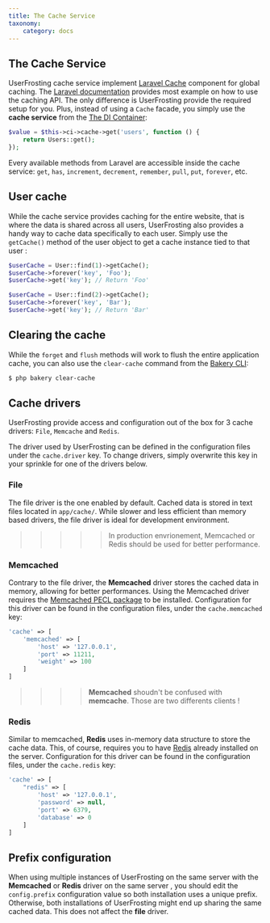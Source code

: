 ```yaml
---
title: The Cache Service
taxonomy:
    category: docs
---
```


## The Cache Service
UserFrosting cache service implement [Laravel Cache](https://laravel.com/docs/5.4/cache) component for global caching. The [Laravel documentation](https://laravel.com/docs/5.4/cache#cache-usage) provides most example on how to use the caching API. The only difference is UserFrosting provide the required setup for you. Plus, instead of using a `Cache` facade, you simply use the **cache service** from the [The DI Container](http://learn.local/services/the-di-container):

```php
$value = $this->ci->cache->get('users', function () {
    return Users::get();
});
```

Every available methods from Laravel are accessible inside the cache service: `get`, `has`, `increment`, `decrement`, `remember`, `pull`, `put`, `forever`, etc. 

## User cache

While the cache service provides caching for the entire website, that is where the data is shared across all users, UserFrosting also provides a handy way to cache data specifically to each user. Simply use the `getCache()` method of the user object to get a cache instance tied to that user :

```php
$userCache = User::find(1)->getCache();
$userCache->forever('key', 'Foo');
$userCache->get('key'); // Return 'Foo'

$userCache = User::find(2)->getCache();
$userCache->forever('key', 'Bar');
$userCache->get('key'); // Return 'Bar'
``` 

## Clearing the cache

While the `forget` and `flush` methods will work to flush the entire application cache, you can also use the `clear-cache` command from the [Bakery CLI](/cli/commands#clearcache):

```bash
$ php bakery clear-cache
```

## Cache drivers

UserFrosting provide access and configuration out of the box for 3 cache drivers: `File`, `Memcache` and `Redis`. 

The driver used by UserFrosting can be defined in the configuration files under the `cache.driver` key. To change drivers, simply overwrite this key in your sprinkle for one of the drivers below.

### File

The file driver is the one enabled by default. Cached data is stored in text files located in `app/cache/`. While slower and less efficient than memory based drivers, the file driver is ideal for development environment.   

>>>>> In production envrionement, Memcached or Redis should be used for better performance.

### Memcached

Contrary to the file driver, the **Memcached** driver stores the cached data in memory, allowing for better performances. Using the Memcached driver requires the [Memcached PECL package](https://pecl.php.net/package/memcached) to be installed. Configuration for this driver can be found in the configuration files, under the `cache.memcached` key:

```php
'cache' => [
    'memcached' => [
        'host' => '127.0.0.1',
        'port' => 11211,
        'weight' => 100
    ]
]
```

>>>> **Memcached** shoudn't be confused with **memcache**. Those are two differents clients !

### Redis

Similar to memcached, **Redis** uses in-memory data structure to store the cache data. This, of course, requires you to have [Redis](https://redis.io) already installed on the server. Configuration for this driver can be found in the configuration files, under the `cache.redis` key:

```php
'cache' => [
    "redis" => [
        'host' => '127.0.0.1',
        'password' => null,
        'port' => 6379,
        'database' => 0
    ]
]
```

## Prefix configuration

When using multiple instances of UserFrosting on the same server with the **Memcached** or **Redis** driver on the same server , you should edit the `config.prefix` configuration value so both installation uses a unique prefix. Otherwise, both installations of UserFrosting might end up sharing the same cached data. This does not affect the **file** driver.
